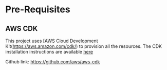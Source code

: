 # Pre-Requisites

## AWS CDK

This project uses [AWS Cloud Development Kit(https://aws.amazon.com/cdk/) to provision all the resources. The CDK installation instructions are available [here](https://docs.aws.amazon.com/cdk/latest/guide/getting_started.html)

Github link: <https://github.com/aws/aws-cdk>
